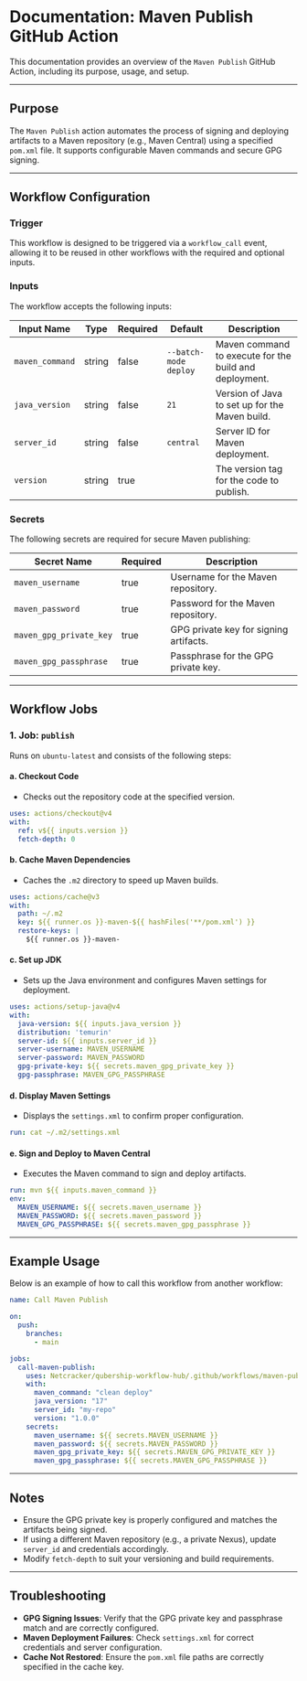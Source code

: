 # Documentation: Maven Publish GitHub Action

This documentation provides an overview of the `Maven Publish` GitHub Action, including its purpose, usage, and setup.

---

## Purpose

The `Maven Publish` action automates the process of signing and deploying artifacts to a Maven repository (e.g., Maven Central) using a specified `pom.xml` file. It supports configurable Maven commands and secure GPG signing.

---

## Workflow Configuration

### Trigger

This workflow is designed to be triggered via a `workflow_call` event, allowing it to be reused in other workflows with the required and optional inputs.

### Inputs

The workflow accepts the following inputs:

| Input Name      | Type   | Required | Default                | Description                                            |
|-----------------|--------|----------|------------------------|--------------------------------------------------------|
| `maven_command` | string | false    | `--batch-mode deploy`  | Maven command to execute for the build and deployment. |
| `java_version`  | string | false    | `21`                  | Version of Java to set up for the Maven build.         |
| `server_id`     | string | false    | `central`             | Server ID for Maven deployment.                       |
| `version`      | string | true     |                        | The version tag for the code to publish.             |

### Secrets

The following secrets are required for secure Maven publishing:

| Secret Name               | Required | Description                                  |
|---------------------------|----------|----------------------------------------------|
| `maven_username`          | true     | Username for the Maven repository.           |
| `maven_password`          | true     | Password for the Maven repository.           |
| `maven_gpg_private_key`   | true     | GPG private key for signing artifacts.       |
| `maven_gpg_passphrase`    | true     | Passphrase for the GPG private key.          |

---

## Workflow Jobs

### 1. **Job: `publish`**

Runs on `ubuntu-latest` and consists of the following steps:

#### a. **Checkout Code**
   - Checks out the repository code at the specified version.
   ```yaml
   uses: actions/checkout@v4
   with:
     ref: v${{ inputs.version }}
     fetch-depth: 0
   ```

#### b. **Cache Maven Dependencies**
   - Caches the `.m2` directory to speed up Maven builds.
   ```yaml
   uses: actions/cache@v3
   with:
     path: ~/.m2
     key: ${{ runner.os }}-maven-${{ hashFiles('**/pom.xml') }}
     restore-keys: |
       ${{ runner.os }}-maven-
   ```

#### c. **Set up JDK**
   - Sets up the Java environment and configures Maven settings for deployment.
   ```yaml
   uses: actions/setup-java@v4
   with:
     java-version: ${{ inputs.java_version }}
     distribution: 'temurin'
     server-id: ${{ inputs.server_id }}
     server-username: MAVEN_USERNAME
     server-password: MAVEN_PASSWORD
     gpg-private-key: ${{ secrets.maven_gpg_private_key }}
     gpg-passphrase: MAVEN_GPG_PASSPHRASE
   ```

#### d. **Display Maven Settings**
   - Displays the `settings.xml` to confirm proper configuration.
   ```yaml
   run: cat ~/.m2/settings.xml
   ```

#### e. **Sign and Deploy to Maven Central**
   - Executes the Maven command to sign and deploy artifacts.
   ```yaml
   run: mvn ${{ inputs.maven_command }}
   env:
     MAVEN_USERNAME: ${{ secrets.maven_username }}
     MAVEN_PASSWORD: ${{ secrets.maven_password }}
     MAVEN_GPG_PASSPHRASE: ${{ secrets.maven_gpg_passphrase }}
   ```

---

## Example Usage

Below is an example of how to call this workflow from another workflow:

```yaml
name: Call Maven Publish

on:
  push:
    branches:
      - main

jobs:
  call-maven-publish:
    uses: Netcracker/qubership-workflow-hub/.github/workflows/maven-publish.yml
    with:
      maven_command: "clean deploy"
      java_version: "17"
      server_id: "my-repo"
      version: "1.0.0"
    secrets:
      maven_username: ${{ secrets.MAVEN_USERNAME }}
      maven_password: ${{ secrets.MAVEN_PASSWORD }}
      maven_gpg_private_key: ${{ secrets.MAVEN_GPG_PRIVATE_KEY }}
      maven_gpg_passphrase: ${{ secrets.MAVEN_GPG_PASSPHRASE }}
```

---

## Notes

- Ensure the GPG private key is properly configured and matches the artifacts being signed.
- If using a different Maven repository (e.g., a private Nexus), update `server_id` and credentials accordingly.
- Modify `fetch-depth` to suit your versioning and build requirements.

---

## Troubleshooting

- **GPG Signing Issues**: Verify that the GPG private key and passphrase match and are correctly configured.
- **Maven Deployment Failures**: Check `settings.xml` for correct credentials and server configuration.
- **Cache Not Restored**: Ensure the `pom.xml` file paths are correctly specified in the cache key.
